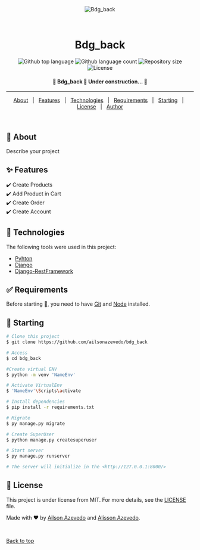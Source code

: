 <div align="center" id="top"> 
  <img src="./.github/app.gif" alt="Bdg_back" />

  &#xa0;

  <!-- <a href="https://bdg_back.netlify.app">Demo</a> -->
</div>

<h1 align="center">Bdg_back</h1>

<p align="center">
  <img alt="Github top language" src="https://img.shields.io/github/languages/top/ailsonazevedo/bdg_back?color=E2330C">

  <img alt="Github language count" src="https://img.shields.io/github/languages/count/ailsonazevedo/bdg_back?color=E2330C">

  <img alt="Repository size" src="https://img.shields.io/github/repo-size/ailsonazevedo/bdg_back?color=56BEB8">

  <img alt="License" src="https://img.shields.io/github/license/{{YOUR_GITHUB_USERNAME}}/bdg_back?color=56BEB8">

  <!-- <img alt="Github issues" src="https://img.shields.io/github/issues/{{YOUR_GITHUB_USERNAME}}/bdg_back?color=56BEB8" /> -->

  <!-- <img alt="Github forks" src="https://img.shields.io/github/forks/{{YOUR_GITHUB_USERNAME}}/bdg_back?color=56BEB8" /> -->

  <!-- <img alt="Github stars" src="https://img.shields.io/github/stars/{{YOUR_GITHUB_USERNAME}}/bdg_back?color=56BEB8" /> -->
</p>

<!-- Status -->

<h4 align="center"> 
	🚧  Bdg_back 🚀 Under construction...  🚧
</h4> 

<hr>

<p align="center">
  <a href="#dart-about">About</a> &#xa0; | &#xa0; 
  <a href="#sparkles-features">Features</a> &#xa0; | &#xa0;
  <a href="#rocket-technologies">Technologies</a> &#xa0; | &#xa0;
  <a href="#white_check_mark-requirements">Requirements</a> &#xa0; | &#xa0;
  <a href="#checkered_flag-starting">Starting</a> &#xa0; | &#xa0;
  <a href="#memo-license">License</a> &#xa0; | &#xa0;
  <a href="https://github.com/{{YOUR_GITHUB_USERNAME}}" target="_blank">Author</a>
</p>

<br>

## :dart: About ##

Describe your project

## :sparkles: Features ##

:heavy_check_mark: Create Products\
:heavy_check_mark: Add Product in Cart\
:heavy_check_mark: Create Order\
:heavy_check_mark: Create Account

## :rocket: Technologies ##

The following tools were used in this project:

- [Pyhton](https://python.org/)
- [Django](https://www.djangoproject.com/)
- [Django-RestFramework](https://www.django-rest-framework.org/)


## :white_check_mark: Requirements ##

Before starting :checkered_flag:, you need to have [Git](https://git-scm.com) and [Node](https://nodejs.org/en/) installed.

## :checkered_flag: Starting ##

```bash
# Clone this project
$ git clone https://github.com/ailsonazevedo/bdg_back

# Access
$ cd bdg_back

#Create virtual ENV
$ python -m venv 'NameEnv'

# Activate VirtualEnv
$ 'NameEnv'\Scripts\activate

# Install dependencies
$ pip install -r requirements.txt

# Migrate
$ py manage.py migrate

# Create SuperUser
$ python manage.py createsuperuser

# Start server
$ py manage.py runserver

# The server will initialize in the <http://127.0.0.1:8000/>
```

## :memo: License ##

This project is under license from MIT. For more details, see the [LICENSE](LICENSE.md) file.


Made with :heart: by <a href="https://github.com/ailsonazevedo" target="_blank">Ailson Azevedo</a>
               and <a href="https://github.com/alissonazevedo" target="_blank">Alisson Azevedo</a>.

&#xa0;

<a href="#top">Back to top</a>
